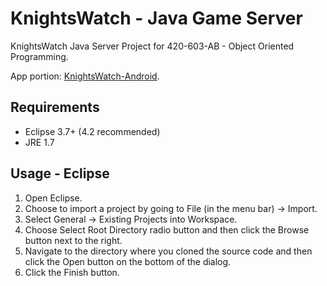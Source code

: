 KnightsWatch - Java Game Server
===============================
KnightsWatch Java Server Project for 420-603-AB - Object Oriented Programming.

App portion: [KnightsWatch-Android](https://github.com/mlakhia/KnightsWatch-Android).

Requirements
------------
* Eclipse 3.7+ (4.2 recommended)
* JRE 1.7

Usage - Eclipse
---------------
1. Open Eclipse.
2. Choose to import a project by going to File (in the menu bar) -> Import.
3. Select General -> Existing Projects into Workspace.
4. Choose Select Root Directory radio button and then click the Browse button next to the right.
5. Navigate to the directory where you cloned the source code and then click the Open button on the bottom of the dialog.
6. Click the Finish button.
